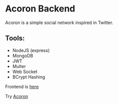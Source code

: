 # Acoron Backend

Acoron is a simple social network inspired in Twitter.

## Tools:
- NodeJS (express)
- MongoDB
- JWT
- Multer
- Web Socket
- BCrypt Hashing

Frontend is [here](../Frontend)

Try [Acoron](https://acoron.netlify.app/)
